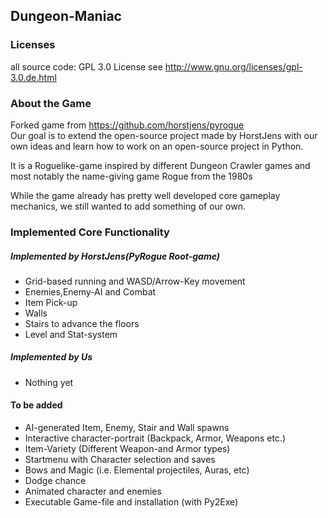 ## Dungeon-Maniac

### Licenses
all source code: GPL 3.0 License
see <http://www.gnu.org/licenses/gpl-3.0.de.html>

### About the Game
Forked game from <https://github.com/horstjens/pyrogue>
<br>
Our goal is to extend the open-source project made by HorstJens with our own ideas
and learn how to work on an open-source project in Python.

It is a Roguelike-game inspired by different Dungeon Crawler games and most notably
the name-giving game Rogue from the 1980s

While the game already has pretty well developed core gameplay 
mechanics, we still wanted to add something of our own.


### Implemented Core Functionality

##### Implemented by HorstJens(PyRogue Root-game)
* Grid-based running and WASD/Arrow-Key movement
* Enemies,Enemy-AI and Combat
* Item Pick-up
* Walls
* Stairs to advance the floors
* Level and Stat-system

##### Implemented by Us

* Nothing yet

#### To be added
* AI-generated Item, Enemy, Stair and Wall spawns
* Interactive character-portrait (Backpack, Armor, Weapons etc.)
* Item-Variety (Different Weapon-and Armor types)
* Startmenu with Character selection and saves
* Bows and Magic (i.e. Elemental projectiles, Auras, etc)
* Dodge chance
* Animated character and enemies
* Executable Game-file and installation (with Py2Exe)



